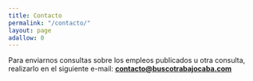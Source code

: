 ```yaml
---
title: Contacto
permalink: "/contacto/"
layout: page
adallow: 0
---
```

Para enviarnos consultas sobre los empleos publicados u otra consulta, realizarlo en el siguiente e-mail: **contacto@buscotrabajocaba.com**
